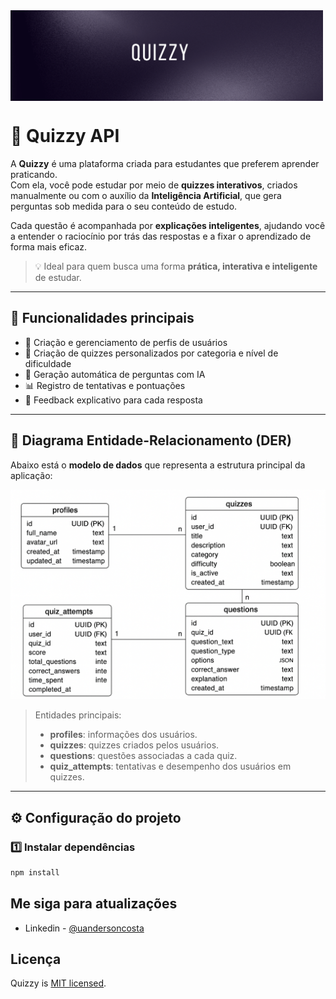 <img align="center" src="public/Quizzy.png" alt="QUIZZY" width="500"/>

# 🧠 Quizzy API

A **Quizzy** é uma plataforma criada para estudantes que preferem aprender praticando.  
Com ela, você pode estudar por meio de **quizzes interativos**, criados manualmente ou com o auxílio da **Inteligência Artificial**, que gera perguntas sob medida para o seu conteúdo de estudo.

Cada questão é acompanhada por **explicações inteligentes**, ajudando você a entender o raciocínio por trás das respostas e a fixar o aprendizado de forma mais eficaz.

> 💡 Ideal para quem busca uma forma **prática, interativa e inteligente** de estudar.

---

## 🚀 Funcionalidades principais

- 👤 Criação e gerenciamento de perfis de usuários  
- 🧩 Criação de quizzes personalizados por categoria e nível de dificuldade  
- 🤖 Geração automática de perguntas com IA  
- 📊 Registro de tentativas e pontuações  
- 🧠 Feedback explicativo para cada resposta  

---

## 🧱 Diagrama Entidade-Relacionamento (DER)

Abaixo está o **modelo de dados** que representa a estrutura principal da aplicação:

<img src="public/Quizzy - DER.png" alt="DER - Quizzy" width="700"/>

> Entidades principais:
> - **profiles**: informações dos usuários.  
> - **quizzes**: quizzes criados pelos usuários.  
> - **questions**: questões associadas a cada quiz.  
> - **quiz_attempts**: tentativas e desempenho dos usuários em quizzes.

---

## ⚙️ Configuração do projeto

### 1️⃣ Instalar dependências

```bash
npm install
```

## Me siga para atualizações 
- Linkedin - [@uandersoncosta](https://www.linkedin.com/in/uandersoncosta)

## Licença 
Quizzy is [MIT licensed](https://github.com/nestjs/nest/blob/master/LICENSE).